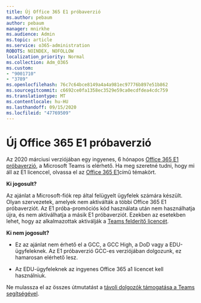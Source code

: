 ```yaml
---
title: Új Office 365 E1 próbaverzió
ms.author: pebaum
author: pebaum
manager: mnirkhe
ms.audience: Admin
ms.topic: article
ms.service: o365-administration
ROBOTS: NOINDEX, NOFOLLOW
localization_priority: Normal
ms.collection: Adm_O365
ms.custom:
- "9001710"
- "3789"
ms.openlocfilehash: 76c7c64bce8149a4a4a981ec97776b897e51b862
ms.sourcegitcommit: c6692ce0fa1358ec3529e59ca0ecdfdea4cdc759
ms.translationtype: MT
ms.contentlocale: hu-HU
ms.lasthandoff: 09/15/2020
ms.locfileid: "47769509"
---
```

# <a name="new-office-365-e1-trial"></a>Új Office 365 E1 próbaverzió

Az 2020 márciusi verziójában egy ingyenes, 6 hónapos [Office 365 E1 próbaverzió](https://docs.microsoft.com/MicrosoftTeams/e1-trial-license), a Microsoft Teams is elérhető. Ha meg szeretné tudni, hogy mi áll az E1 licenccel, olvassa el az [Office 365 E1](https://www.microsoft.com/microsoft-365/business/office-365-enterprise-e1-business-software)című témakört.

**Ki jogosult?**

Az ajánlat a Microsoft-fiók rep által felügyelt ügyfelek számára készült. Olyan szervezetek, amelyek nem aktiválták a többi Office 365 E1 próbaverziót. Az E1 próba-promóciós kód használata után nem használhatja újra, és nem aktiválhatja a másik E1 próbaverziót. Ezekben az esetekben lehet, hogy az alkalmazottak aktiválják a [Teams felderítő licencét](https://docs.microsoft.com/MicrosoftTeams/teams-exploratory).

**Ki nem jogosult?**

- Ez az ajánlat nem érhető el a GCC, a GCC High, a DoD vagy a EDU-ügyfeleknek. Az E1 próbaverzió GCC-es verziójában dolgozunk, ez hamarosan elérhető lesz.

 - Az EDU-ügyfeleknek az ingyenes Office 365 a1 licencet kell használniuk.

Ne mulassza el az összes útmutatást a [távoli dolgozók támogatása a Teams segítségével](https://docs.microsoft.com/MicrosoftTeams/support-remote-work-with-teams).
